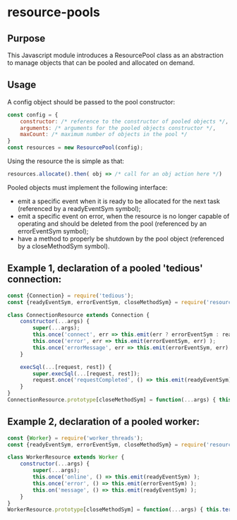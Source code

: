 # resource-pools

## Purpose
This Javascript module introduces a ResourcePool class as an abstraction to manage objects that can be pooled and allocated on demand.

## Usage
A config object should be passed to the pool constructor:
```javascript
const config = {
    constructor: /* reference to the constructor of pooled objects */,
    arguments: /* arguments for the pooled objects constructor */,
    maxCount: /* maximum number of objects in the pool */
}
const resources = new ResourcePool(config);
```

Using the resource the is simple as that:
```javascript
resources.allocate().then( obj => /* call for an obj action here */)
```

Pooled objects must implement the following interface:
* emit a specific event when it is ready to be allocated for the next task (referenced by a readyEventSym symbol);
* emit a specific event on error, when the resource is no longer capable of operating and should be deleted from the pool (referenced by an errorEventSym symbol);
* have a method to properly be shutdown by the pool object (referenced by a closeMethodSym symbol).

## Example 1, declaration of a pooled 'tedious' connection:
```javascript
const {Connection} = require('tedious');
const {readyEventSym, errorEventSym, closeMethodSym} = require('resource-pools');

class ConnectionResource extends Connection {
    constructor(...args) {
        super(...args);
        this.once('connect', err => this.emit(err ? errorEventSym : readyEventSym, err) );
        this.once('error', err => this.emit(errorEventSym, err) );
        this.once('errorMessage', err => this.emit(errorEventSym, err) );
    }

    execSql(...[request, rest]) {
        super.execSql(...[request, rest]);
        request.once('requestCompleted', () => this.emit(readyEventSym));
    }
}
ConnectionResource.prototype[closeMethodSym] = function(...args) { this.close(...args) };
```

## Example 2, declaration of a pooled worker:
```javascript
const {Worker} = require('worker_threads');
const {readyEventSym, errorEventSym, closeMethodSym} = require('resource-pools');

class WorkerResource extends Worker {
    constructor(...args) {
        super(...args);
        this.once('online', () => this.emit(readyEventSym) );
        this.once('error', () => this.emit(errorEventSym) );
        this.on('message', () => this.emit(readyEventSym) );
    }
}
WorkerResource.prototype[closeMethodSym] = function(...args) { this.terminate(...args) };
```
